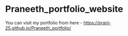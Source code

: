 # Praneeth_portfolio_website

You can visit my portfolio from here - https://prani-25.github.io/Praneeth_portfolio/
